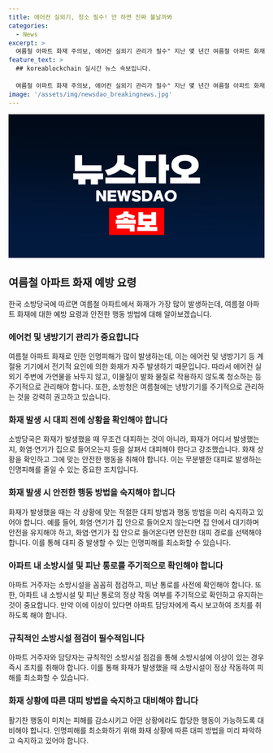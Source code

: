 ```yaml
---
title: 에어컨 실외기, 청소 필수! 안 하면 진짜 불날까봐
categories:
  - News
excerpt: >
  여름철 아파트 화재 주의보, 에어컨 실외기 관리가 필수" 지난 몇 년간 여름철 아파트 화재가 증가하고 있음에 따라, 소방청은 에어컨 실외기를 깨끗이 관리하고, 가연물을 주변에 놓지 말라고 당부했다. 특히 에어컨과 같은 냉방기기의 전기적 요인으로 인한 화재가 늘어나고 있으며, 이에 대한 예방이 필수적이라고 강조했다. 아파트 화재로 인한 인명피해 역시 매우 심각한데, 아파트 내에서 화재가 발생했을 때 무작정 대피하는 것이 아니라 상황을 파악하고 안전한 행동을 하는 것이 중요하다는 내용을 강조했다. 이 같은 상황에서 중요한 것은 인명피해를 최소화하기 위한 적절한 행동이며, 이를 위해 대중들은 화재 대피 행동 요령을 숙지해야 한다.
feature_text: >
  ## koreablockchain 실시간 뉴스 속보입니다.

  여름철 아파트 화재 주의보, 에어컨 실외기 관리가 필수" 지난 몇 년간 여름철 아파트 화재가 증가하고 있음에 따라, 소방청은 에어컨 실외기를 깨끗이 관리하고, 가연물을 주변에 놓지 말라고 당부했다. 특히 에어컨과 같은 냉방기기의 전기적 요인으로 인한 화재가 늘어나고 있으며, 이에 대한 예방이 필수적이라고 강조했다. 아파트 화재로 인한 인명피해 역시 매우 심각한데, 아파트 내에서 화재가 발생했을 때 무작정 대피하는 것이 아니라 상황을 파악하고 안전한 행동을 하는 것이 중요하다는 내용을 강조했다. 이 같은 상황에서 중요한 것은 인명피해를 최소화하기 위한 적절한 행동이며, 이를 위해 대중들은 화재 대피 행동 요령을 숙지해야 한다.
image: '/assets/img/newsdao_breakingnews.jpg'
---
```


<p><img src="/assets/img/newsdao_breakingnews.jpg" alt="koreablockchain 속보" /></p>

<h2 data-ke-size="size26">여름철 아파트 화재 예방 요령</h2>

<p data-ke-size="size16">한국 소방당국에 따르면 여름철 아파트에서 화재가 가장 많이 발생하는데, 여름철 아파트 화재에 대한 예방 요령과 안전한 행동 방법에 대해 알아보겠습니다.</p>

<h3>에어컨 및 냉방기기 관리가 중요합니다</h3>

<p data-ke-size="size16">여름철 아파트 화재로 인한 인명피해가 많이 발생하는데, 이는 에어컨 및 냉방기기 등 계절용 기기에서 전기적 요인에 의한 화재가 자주 발생하기 때문입니다. 따라서 에어컨 실외기 주변에 가연물을 놔두지 않고, 이물질이 발화 물질로 작용하지 않도록 청소하는 등 주기적으로 관리해야 합니다. 또한, 소방청은 여름철에는 냉방기기를 주기적으로 관리하는 것을 강력히 권고하고 있습니다.</p>

<h3>화재 발생 시 대피 전에 상황을 확인해야 합니다</h3>

<p data-ke-size="size16">소방당국은 화재가 발생했을 때 무조건 대피하는 것이 아니라, 화재가 어디서 발생했는지, 화염·연기가 집으로 들어오는지 등을 살펴서 대피해야 한다고 강조했습니다. 화재 상황을 확인하고 그에 맞는 안전한 행동을 취해야 합니다. 이는 무분별한 대피로 발생하는 인명피해를 줄일 수 있는 중요한 조치입니다.</p>

<h3>화재 발생 시 안전한 행동 방법을 숙지해야 합니다</h3>

<p data-ke-size="size16">화재가 발생했을 때는 각 상황에 맞는 적절한 대피 방법과 행동 방법을 미리 숙지하고 있어야 합니다. 예를 들어, 화염·연기가 집 안으로 들어오지 않는다면 집 안에서 대기하며 안전을 유지해야 하고, 화염·연기가 집 안으로 들어온다면 안전한 대피 경로를 선택해야 합니다. 이를 통해 대피 중 발생할 수 있는 인명피해를 최소화할 수 있습니다.</p>

<h3>아파트 내 소방시설 및 피난 통로를 주기적으로 확인해야 합니다</h3>

<p data-ke-size="size16">아파트 거주자는 소방시설을 꼼꼼히 점검하고, 피난 통로를 사전에 확인해야 합니다. 또한, 아파트 내 소방시설 및 피난 통로의 정상 작동 여부를 주기적으로 확인하고 유지하는 것이 중요합니다. 만약 이에 이상이 있다면 아파트 담당자에게 즉시 보고하여 조치를 취하도록 해야 합니다.</p>

<h3>규칙적인 소방시설 점검이 필수적입니다</h3>

<p data-ke-size="size16">아파트 거주자와 담당자는 규칙적인 소방시설 점검을 통해 소방시설에 이상이 있는 경우 즉시 조치를 취해야 합니다. 이를 통해 화재가 발생했을 때 소방시설이 정상 작동하여 피해를 최소화할 수 있습니다.</p>

<h3>화재 상황에 따른 대피 방법을 숙지하고 대비해야 합니다</h3>

<p data-ke-size="size16">활기찬 행동이 미치는 피해를 감소시키고 어떤 상황에라도 합당한 행동이 가능하도록 대비해야 합니다. 인명피해를 최소화하기 위해 화재 상황에 따른 대피 방법을 미리 파악하고 숙지하고 있어야 합니다.</p>

<p data-ke-size="size16">&nbsp;</p>

